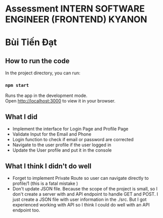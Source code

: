 # Assessment INTERN SOFTWARE ENGINEER (FRONTEND) KYANON 
# Bùi Tiến Đạt

## How to run the code 

In the project directory, you can run:

### `npm start`

Runs the app in the development mode.\
Open [http://localhost:3000](http://localhost:3000) to view it in your browser.

## What I did 
- Implement the interface for Login Page and Profile Page
- Validate Input for the Email and Phone 
- Login function to check if email or password are corrected 
- Navigate to the user profile if the user logged in 
- Update the User profile and put it in the console 

## What I think I didn't do well
- Forget to implement Private Route so user can navigate directly to profile/1 (this is a fatal mistake ) 
- Don't update JSON file. Because the scope of the project is small, so I don't create a server with and API endpoint to handle GET and POST. I just create a JSON file
with user information in the ./src. But I got experienced working with API so I think I could do well with an API endpoint too. 
